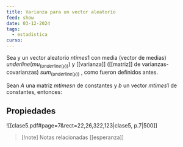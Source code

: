 ```yaml
---
title: Varianza para un vector aleatorio
feed: show
date: 03-12-2024
tags:
  - estadistica
curso:
---
```

Sea y un vector aleatorio $n times 1$ con media (vector de medias) $underline(mu_(underline(y)))$ y [[varianza]] ([[matriz]] de varianzas-covarianzas) $sum_(underline(y))$ , como fueron definidos antes. 

Sean $A$ una matriz $m times n$ de constantes y $b$ un vector $m times 1$ de constantes, entonces:

## Propiedades

![[clase5.pdf#page=7&rect=22,26,322,123|clase5, p.7|500]]

>[!note] Notas relacionadas [[esperanza]]



